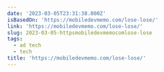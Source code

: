 ```yaml
---
date: '2023-03-05T23:31:38.000Z'
isBasedOn: 'https://mobiledevmemo.com/lose-lose/'
link: 'https://mobiledevmemo.com/lose-lose/'
slug: 2023-03-05-httpsmobiledevmemocomlose-lose
tags:
  - ad tech
  - tech
title: 'https://mobiledevmemo.com/lose-lose/'
---
```


